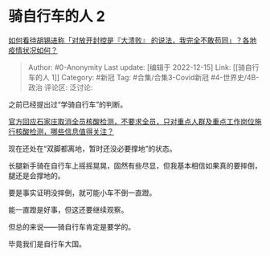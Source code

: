 # 骑自行车的人 2
[如何看待胡锡进称「对放开封控是『大溃败』 的说法，我完全不敢苟同」？各地疫情状况如何？](https://www.zhihu.com/question/571561103/answer/2801591738)

> Author: #0-Anonymity
> Last update: [编辑于 2022-12-15]
> Link: [[骑自行车的人 1]]
> Category: #新冠
> Tag: #合集/合集3-Covid新冠 #4-世界史/4B-政治
> 评论区:
> 泛讨论:

之前已经提出过“学骑自行车”的判断。

[官方回应石家庄取消全员核酸检测，不要求全员，只对重点人群及重点工作岗位施行核酸检测，哪些信息值得关注？](https://www.zhihu.com/question/566614625/answer/2759955335)

现在还处在“双脚都离地，暂时还没必要撑地”的状态。

长腿新手骑在自行车上摇摇晃晃，固然有些尽显，但我基本相信如果真的要摔倒，腿还是会撑地的。

要是事实证明没摔倒，就可能小车不倒一直蹬。

能一直蹬是好事，但这还要继续观察。

但总的来说——骑自行车肯定是要学的。

毕竟我们是自行车大国。
